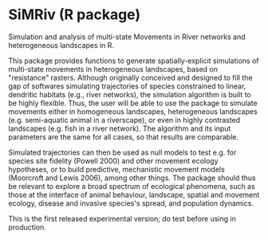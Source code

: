 # SiMRiv (R package)
Simulation and analysis of multi-state Movements in River networks and heterogeneous landscapes in R.

This package provides functions to generate spatially-explicit simulations of multi-state movements
in heterogeneous landscapes, based on "resistance" rasters. Although originally conceived and designed to fill
the gap of softwares simulating trajectories of species constrained to linear, dendritic habitats
(e.g., river networks), the simulation algorithm is built to be highly flexible. Thus, the user will be able to
use the package to simulate movements either in homogeneous landscapes, heterogeneous landscapes (e.g. semi-aquatic
animal in a riverscape), or even in highly contrasted landscapes (e.g. fish in a river network). The algorithm
and its input parameters are the same for all cases, so that results are comparable.

Simulated trajectories can then be used as null models to test e.g. for species site fidelity (Powell 2000) and
other movement ecology hypotheses, or to build predictive, mechanistic movement models (Moorcroft and Lewis 2006),
among other things. The package should thus be relevant to explore a broad spectrum of ecological phenomena,
such as those at the interface of animal behaviour, landscape, spatial and movement ecology, disease and invasive
species's spread, and population dynamics.

This is the first released experimental version; do test before using in production.


